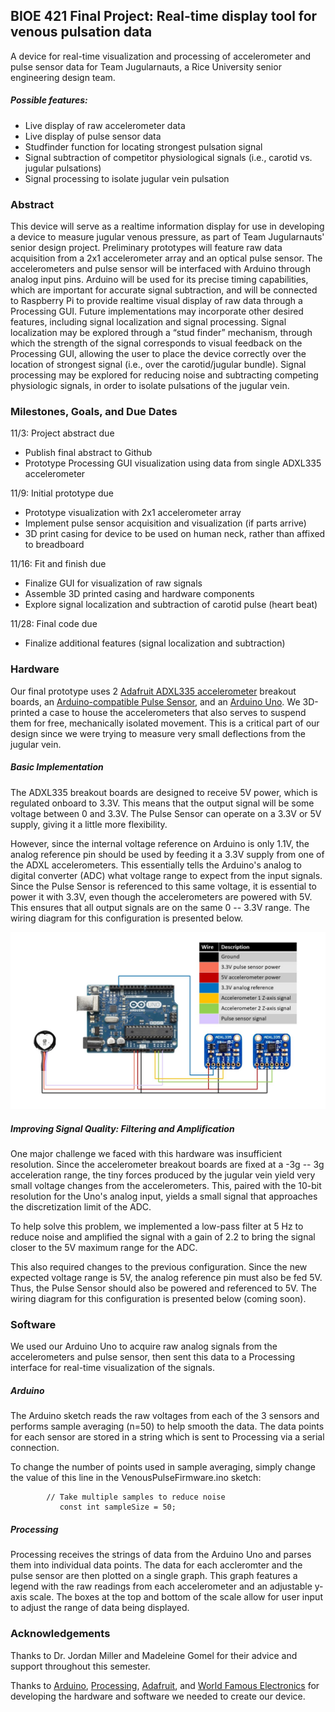 ## BIOE 421 Final Project: Real-time display tool for venous pulsation data
A device for real-time visualization and processing of accelerometer and pulse sensor data for Team Jugularnauts, a Rice University senior engineering design team.

##### Possible features:
- Live display of raw accelerometer data
- Live display of pulse sensor data
- Studfinder function for locating strongest pulsation signal
- Signal subtraction of competitor physiological signals (i.e., carotid vs. jugular pulsations)
- Signal processing to isolate jugular vein pulsation

### Abstract
This device will serve as a realtime information display for use in developing a device to measure jugular venous pressure, as part of Team Jugularnauts' senior design project. Preliminary prototypes will feature raw data acquisition from a 2x1 accelerometer array and an optical pulse sensor. The accelerometers and pulse sensor will be interfaced with Arduino through analog input pins. Arduino will be used for its precise timing capabilities, which are important for accurate signal subtraction, and will be connected to Raspberry Pi to provide realtime visual display of raw data through a Processing GUI. Future implementations may incorporate other desired features, including signal localization and signal processing. Signal localization may be explored through a “stud finder” mechanism, through which the strength of the signal corresponds to visual feedback on the Processing GUI, allowing the user to place the device correctly over the location of strongest signal (i.e., over the carotid/jugular bundle). Signal processing may be explored for reducing noise and subtracting competing physiologic signals, in order to isolate pulsations of the jugular vein.

### Milestones, Goals, and Due Dates
11/3: Project abstract due
- Publish final abstract to Github
- Prototype Processing GUI visualization using data from single ADXL335 accelerometer

11/9: Initial prototype due
- Prototype visualization with 2x1 accelerometer array
- Implement pulse sensor acquisition and visualization (if parts arrive)
- 3D print casing for device to be used on human neck, rather than affixed to breadboard

11/16: Fit and finish due
- Finalize GUI for visualization of raw signals
- Assemble 3D printed casing and hardware components
- Explore signal localization and subtraction of carotid pulse (heart beat)

11/28: Final code due
- Finalize additional features (signal localization and subtraction)


### Hardware
Our final prototype uses 2 [Adafruit ADXL335 accelerometer](https://www.adafruit.com/product/163) breakout boards, an [Arduino-compatible Pulse Sensor](https://www.adafruit.com/product/1093), and an [Arduino Uno](https://store.arduino.cc/usa/arduino-uno-rev3). We 3D-printed a case to house the accelerometers that also serves to suspend them for free, mechanically isolated movement. This is a critical part of our design since we were trying to measure very small deflections from the jugular vein.

##### Basic Implementation
The ADXL335 breakout boards are designed to receive 5V power, which is regulated onboard to 3.3V. This means that the output signal will be some voltage between 0 and 3.3V. The Pulse Sensor can operate on a 3.3V or 5V supply, giving it a little more flexibility.

However, since the internal voltage reference on Arduino is only 1.1V, the analog reference pin should be used by feeding it a 3.3V supply from one of the ADXL accelerometers. This essentially tells the Arduino's analog to digital converter (ADC) what voltage range to expect from the input signals. Since the Pulse Sensor is referenced to this same voltage, it is essential to power it with 3.3V, even though the accelerometers are powered with 5V. This ensures that all output signals are on the same 0 -- 3.3V range. The wiring diagram for this configuration is presented below.

![photo of basic hardware implementation](WiringDiagrams/BasicImplementationWiring.jpg)

##### Improving Signal Quality: Filtering and Amplification
One major challenge we faced with this hardware was insufficient resolution. Since the accelerometer breakout boards are fixed at a -3g -- 3g acceleration range, the tiny forces produced by the jugular vein yield very small voltage changes from the accelerometers. This, paired with the 10-bit resolution for the Uno's analog input, yields a small signal that approaches the discretization limit of the ADC.

To help solve this problem, we implemented a low-pass filter at 5 Hz to reduce noise and amplified the signal with a gain of 2.2 to bring the signal closer to the 5V maximum range for the ADC.

This also required changes to the previous configuration. Since the new expected voltage range is 5V, the analog reference pin must also be fed 5V. Thus, the Pulse Sensor should also be powered and referenced to 5V. The wiring diagram for this configuration is presented below (coming soon).


### Software
We used our Arduino Uno to acquire raw analog signals from the accelerometers and pulse sensor, then sent this data to a Processing interface for real-time visualization of the signals.

##### Arduino
The Arduino sketch reads the raw voltages from each of the 3 sensors and performs sample averaging (n=50) to help smooth the data. The data points for each sensor are stored in a string which is sent to Processing via a serial connection.

To change the number of points used in sample averaging, simply change the value of this line in the VenousPulseFirmware.ino sketch:

			// Take multiple samples to reduce noise
			   const int sampleSize = 50;

##### Processing
Processing receives the strings of data from the Arduino Uno and parses them into individual data points. The data for each accleromter and the pulse sensor are then plotted on a single graph. This graph features a legend with the raw readings from each accelerometer and an adjustable y-axis scale. The boxes at the top and bottom of the scale allow for user input to adjust the range of data being displayed.


### Acknowledgements
Thanks to Dr. Jordan Miller and Madeleine Gomel for their advice and support throughout this semester.

Thanks to [Arduino](https://www.arduino.cc), [Processing](https://www.processing.org), [Adafruit](https://www.adafruit.com), and [World Famous Electronics](https://pulsesensor.com/) for developing the hardware and software we needed to create our device.